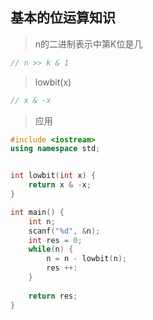 ## 基本的位运算知识

> n的二进制表示中第K位是几

```c++
// n >> k & 1
```



> lowbit(x)  

```c++
// x & -x 
```

> 应用

```c++
#include <iostream>
using namespace std;


int lowbit(int x) {
    return x & -x;
}

int main() {
    int n;
    scanf("%d", &n);
    int res = 0;
    while(n) {
        n = n - lowbit(n);
        res ++:
    }
   
    return res;
}
```



